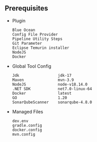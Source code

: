 ## Prerequisites
* Plugin
    ```text
    Blue Ocean
    Config File Provider
    Pipeline Utility Steps
    Git Parameter
    Eclipse Temurin installer
    NodeJS
    Docker
    ```
* Global Tool Config
  ```text
  Jdk                 jdk-17
  Maven               mvn-3.9
  NodeJS              node-v18.14.0
  .NET SDK            net7.0-linux-64
  Docker              latest
  GO                  1.20
  SonarQubeScanner    sonarqube-4.8.0
  ```
* Managed Files
  ```text
  dev.env
  gradle.config
  docker.config
  mvn.config
  ```